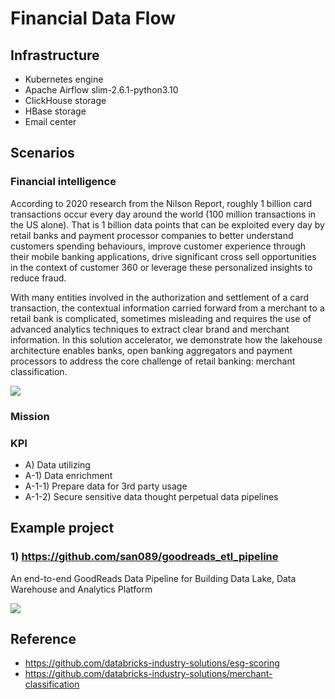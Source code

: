 # Financial Data Flow

## Infrastructure

* Kubernetes engine
* Apache Airflow slim-2.6.1-python3.10
* ClickHouse storage
* HBase storage
* Email center

## Scenarios 

### Financial intelligence

According to 2020 research from the Nilson Report, roughly 1 billion card transactions occur every day around the world (100 million transactions in the US alone). That is 1 billion data points that can be exploited every day by retail banks and payment processor companies to better understand customers spending behaviours, improve customer experience through their mobile banking applications, drive significant cross sell opportunities in the context of customer 360 or leverage these personalized insights to reduce fraud.

With many entities involved in the authorization and settlement of a card transaction, the contextual information carried forward from a merchant to a retail bank is complicated, sometimes misleading and requires the use of advanced analytics techniques to extract clear brand and merchant information. In this solution accelerator, we demonstrate how the lakehouse architecture enables banks, open banking aggregators and payment processors to address the core challenge of retail banking: merchant classification.

![](https://raw.githubusercontent.com/databricks-industry-solutions/merchant-classification/main/images/reference_architecture.png)

### Mission
### KPI

* A) Data utilizing
* A-1) Data enrichment
* A-1-1) Prepare data for 3rd party usage
* A-1-2) Secure sensitive data thought perpetual data pipelines

## Example project

### 1) https://github.com/san089/goodreads_etl_pipeline

An end-to-end GoodReads Data Pipeline for Building Data Lake, Data Warehouse and Analytics Platform

![](https://github.com/san089/goodreads_etl_pipeline/raw/master/docs/images/architecture.png)

## Reference

* https://github.com/databricks-industry-solutions/esg-scoring
* https://github.com/databricks-industry-solutions/merchant-classification